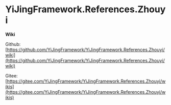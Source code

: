 # YiJingFramework.References.Zhouyi

**Wiki**

Github: [https://github.com/YiJingFramework/YiJingFramework.References.Zhouyi/wiki](https://github.com/YiJingFramework/YiJingFramework.References.Zhouyi/wiki)

Gitee: [https://gitee.com/YiJingFramework/YiJingFramework.References.Zhouyi/wikis](https://gitee.com/YiJingFramework/YiJingFramework.References.Zhouyi/wikis)